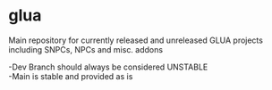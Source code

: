 # glua
Main repository for currently released and unreleased GLUA projects including SNPCs, NPCs and misc. addons

-Dev Branch should always be considered UNSTABLE <br>
-Main is stable and provided as is
